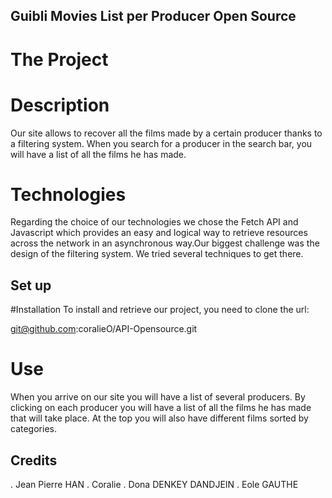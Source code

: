 ## Guibli Movies List per Producer Open Source

# The Project 

# Description 

Our site allows to recover all the films made by a certain producer thanks to a filtering system. When you search for a producer in the search bar, you will have a list of all the films he has made.

# Technologies 

Regarding the choice of our technologies we chose the Fetch API and Javascript which provides an easy and logical way to retrieve resources across the network in an asynchronous way.Our biggest challenge was the design of the filtering system. We tried several techniques to get there.

## Set up 

#Installation 
To install and retrieve our project, you need to clone the url:

git@github.com:coralieO/API-Opensource.git 

# Use

When you arrive on our site you will have a list of several producers. By clicking on each producer you will have a list of all the films he has made that will take place. At the top you will also have different films sorted by categories.

## Credits

. Jean Pierre HAN
. Coralie
. Dona DENKEY DANDJEIN
. Eole GAUTHE
